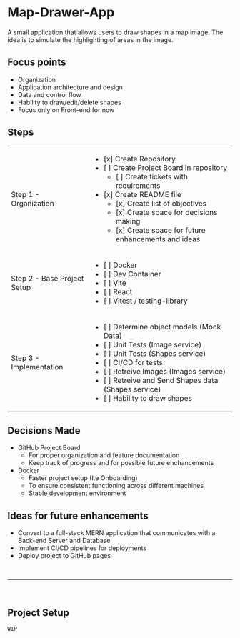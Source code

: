 # Map-Drawer-App
A small application that allows users to draw shapes in a map image. The idea is to simulate the highlighting of areas in the image.


## Focus points
- Organization
- Application architecture and design
- Data and control flow
- Hability to draw/edit/delete shapes
- Focus only on Front-end for now

## Steps
<table>
    <tr>
        <td>Step 1 - Organization</td>
        <td>
          <ul>
            <li>[x] Create Repository</li>
            <li>
              [ ] Create Project Board in repository
              <ul>
                <li>[ ] Create tickets with requirements </li>
              </ul>
            </li>            
            <li>
              [x] Create README file
              <ul>
                <li>[x] Create list of objectives</li>
                <li>[x] Create space for decisions making</li>
                <li>[x] Create space for future enhancements and ideas</li>
              </ul>
            </li>           
          </ul>
        </td>
    </tr>
   <tr>
        <td>Step 2 - Base Project Setup</td>
        <td>
          <ul>
            <li>[ ] Docker</li>
            <li>[ ] Dev Container</li>
            <li>[ ] Vite</li>
            <li>[ ] React</li>
            <li>[ ] Vitest / testing-library</li>
          </ul>
        </td>
    </tr>
   <tr>
        <td>Step 3 - Implementation</td>
        <td>
          <ul>
            <li>[ ] Determine object models (Mock Data)</li>
            <li>[ ] Unit Tests (Image service)</li>
            <li>[ ] Unit Tests (Shapes service)</li>
            <li>[ ] CI/CD for tests</li>
            <li>[ ] Retreive Images (Images service)</li>
            <li>[ ] Retreive and Send Shapes data (Shapes service)</li>
            <li>[ ] Hability to draw shapes</li>
          </ul>
        </td>
    </tr>
<table>


## Decisions Made
- GitHub Project Board
  - For proper organization and feature documentation
  - Keep track of progress and for possible future enchancements  
- Docker
  - Faster project setup (I.e Onboarding)
  - To ensure consistent functioning across different machines
  - Stable development environment
 
## Ideas for future enhancements
- Convert to a full-stack MERN application that communicates with a Back-end Server and Database
- Implement CI/CD pipelines for deployments
- Deploy project to GitHub pages

<br>
<hr>
<br>

## Project Setup
```
WIP
```
